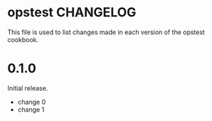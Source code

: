 # opstest CHANGELOG

This file is used to list changes made in each version of the opstest cookbook.

# 0.1.0

Initial release.

- change 0
- change 1


